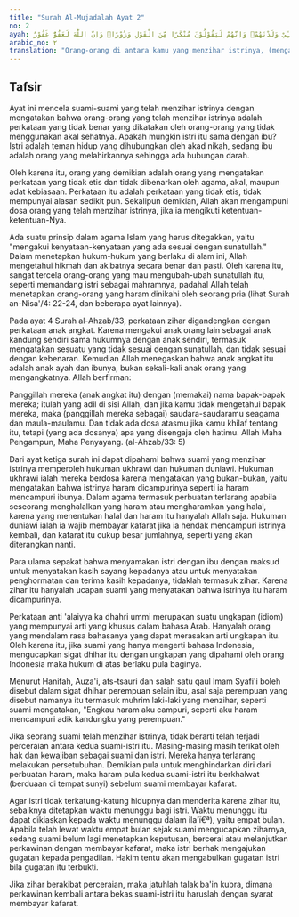 ```yaml
---
title: "Surah Al-Mujadalah Ayat 2"
no: 2
ayah: اَلَّذِيْنَ يُظٰهِرُوْنَ مِنْكُمْ مِّنْ نِّسَاۤىِٕهِمْ مَّا هُنَّ اُمَّهٰتِهِمْۗ اِنْ اُمَّهٰتُهُمْ اِلَّا الّٰۤـِٔيْ وَلَدْنَهُمْۗ وَاِنَّهُمْ لَيَقُوْلُوْنَ مُنْكَرًا مِّنَ الْقَوْلِ وَزُوْرًاۗ وَاِنَّ اللّٰهَ لَعَفُوٌّ غَفُوْرٌ 
arabic_no: ٢
translation: "Orang-orang di antara kamu yang menzihar istrinya, (menganggap istrinya sebagai ibunya, padahal) istri mereka itu bukanlah ibunya. Ibu-ibu mereka hanyalah perempuan yang melahirkannya. Dan sesungguhnya mereka benar-benar telah mengucapkan suatu perkataan yang mungkar dan dusta. Dan sesungguhnya Allah Maha Pemaaf, Maha Pengampun. "
---
```


## Tafsir

Ayat ini mencela suami-suami yang telah menzihar istrinya dengan mengatakan bahwa orang-orang yang telah menzihar istrinya adalah perkataan yang tidak benar yang dikatakan oleh orang-orang yang tidak menggunakan akal sehatnya. Apakah mungkin istri itu sama dengan ibu? Istri adalah teman hidup yang dihubungkan oleh akad nikah, sedang ibu adalah orang yang melahirkannya sehingga ada hubungan darah.

Oleh karena itu, orang yang demikian adalah orang yang mengatakan perkataan yang tidak etis dan tidak dibenarkan oleh agama, akal, maupun adat kebiasaan. Perkataan itu adalah perkataan yang tidak etis, tidak mempunyai alasan sedikit pun. Sekalipun demikian, Allah akan mengampuni dosa orang yang telah menzihar istrinya, jika ia mengikuti ketentuan-ketentuan-Nya.

Ada suatu prinsip dalam agama Islam yang harus ditegakkan, yaitu "mengakui kenyataan-kenyataan yang ada sesuai dengan sunatullah." Dalam menetapkan hukum-hukum yang berlaku di alam ini, Allah mengetahui hikmah dan akibatnya secara benar dan pasti. Oleh karena itu, sangat tercela orang-orang yang mau mengubah-ubah sunatullah itu, seperti memandang istri sebagai mahramnya, padahal Allah telah menetapkan orang-orang yang haram dinikahi oleh seorang pria (lihat Surah an-Nisa'/4: 22-24, dan beberapa ayat lainnya). 

Pada ayat 4 Surah al-Ahzab/33, perkataan zihar digandengkan dengan perkataan anak angkat. Karena mengakui anak orang lain sebagai anak kandung sendiri sama hukumnya dengan anak sendiri, termasuk mengatakan sesuatu yang tidak sesuai dengan sunatullah, dan tidak sesuai dengan kebenaran. Kemudian Allah menegaskan bahwa anak angkat itu adalah anak ayah dan ibunya, bukan sekali-kali anak orang yang mengangkatnya. Allah berfirman:

Panggillah mereka (anak angkat itu) dengan (memakai) nama bapak-bapak mereka; itulah yang adil di sisi Allah, dan jika kamu tidak mengetahui bapak mereka, maka (panggillah mereka sebagai) saudara-saudaramu seagama dan maula-maulamu. Dan tidak ada dosa atasmu jika kamu khilaf tentang itu, tetapi (yang ada dosanya) apa yang disengaja oleh hatimu. Allah Maha Pengampun, Maha Penyayang. (al-Ahzab/33: 5)

Dari ayat ketiga surah ini dapat dipahami bahwa suami yang menzihar istrinya memperoleh hukuman ukhrawi dan hukuman duniawi. Hukuman ukhrawi ialah mereka berdosa karena mengatakan yang bukan-bukan, yaitu mengatakan bahwa istrinya haram dicampurinya seperti ia haram mencampuri ibunya. Dalam agama termasuk perbuatan terlarang apabila seseorang menghalalkan yang haram atau mengharamkan yang halal, karena yang menentukan halal dan haram itu hanyalah Allah saja. Hukuman duniawi ialah ia wajib membayar kafarat jika ia hendak mencampuri istrinya kembali, dan kafarat itu cukup besar jumlahnya, seperti yang akan diterangkan nanti.

Para ulama sepakat bahwa menyamakan istri dengan ibu dengan maksud untuk menyatakan kasih sayang kepadanya atau untuk menyatakan penghormatan dan terima kasih kepadanya, tidaklah termasuk zihar. Karena zihar itu hanyalah ucapan suami yang menyatakan bahwa istrinya itu haram dicampurinya.

Perkataan anti 'alaiyya ka dhahri ummi merupakan suatu ungkapan (idiom) yang mempunyai arti yang khusus dalam bahasa Arab. Hanyalah orang yang mendalam rasa bahasanya yang dapat merasakan arti ungkapan itu. Oleh karena itu, jika suami yang hanya mengerti bahasa Indonesia, mengucapkan sigat dhihar itu dengan ungkapan yang dipahami oleh orang Indonesia maka hukum di atas berlaku pula baginya.

Menurut Hanifah, Auza'i, ats-tsauri dan salah satu qaul Imam Syafi'i boleh disebut dalam sigat dhihar perempuan selain ibu, asal saja perempuan yang disebut namanya itu termasuk muhrim laki-laki yang menzihar, seperti suami mengatakan, "Engkau haram aku campuri, seperti aku haram mencampuri adik kandungku yang perempuan."

Jika seorang suami telah menzihar istrinya, tidak berarti telah terjadi perceraian antara kedua suami-istri itu. Masing-masing masih terikat oleh hak dan kewajiban sebagai suami dan istri. Mereka hanya terlarang melakukan persetubuhan. Demikian pula untuk menghindarkan diri dari perbuatan haram, maka haram pula kedua suami-istri itu berkhalwat (berduaan di tempat sunyi) sebelum suami membayar kafarat.

Agar istri tidak terkatung-katung hidupnya dan menderita karena zihar itu, sebaiknya ditetapkan waktu menunggu bagi istri. Waktu menunggu itu dapat dikiaskan kepada waktu menunggu dalam ila'ï€ª), yaitu empat bulan. Apabila telah lewat waktu empat bulan sejak suami mengucapkan ziharnya, sedang suami belum lagi menetapkan keputusan, bercerai atau melanjutkan perkawinan dengan membayar kafarat, maka istri berhak mengajukan gugatan kepada pengadilan. Hakim tentu akan mengabulkan gugatan istri bila gugatan itu terbukti.

Jika zihar berakibat perceraian, maka jatuhlah talak ba'in kubra, dimana perkawinan kembali antara bekas suami-istri itu haruslah dengan syarat membayar kafarat.